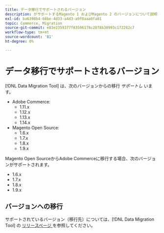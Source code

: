```yaml
---
title: データ移行でサポートされるバージョン
description: がサポートするMagento 1 およびMagento 2 のバージョンについて説明  [!DNL Data Migration Tool]  ます。
exl-id: ba6398b4-66be-4d33-a4d3-a9f0aaa0fa81
topic: Commerce, Migration
source-git-commit: e83e2359377f03506178c28f8b30993c172282c7
workflow-type: tm+mt
source-wordcount: '81'
ht-degree: 0%

---
```


# データ移行でサポートされるバージョン

[!DNL Data Migration Tool] は、次のバージョンからの移行 _サポートし_ います。

* Adobe Commerce:
   * 1.11.x
   * 1.12.x
   * 1.13.x
   * 1.14.x
* Magento Open Source:
   * 1.6.x
   * 1.7.x
   * 1.8.x
   * 1.9.x

Magento Open SourceからAdobe Commerceに移行する場合、次のバージョンがサポートされます。

* 1.6.x
* 1.7.x
* 1.8.x
* 1.9.x

## バージョンへの移行

サポートされているバージョン（移行先）については、[!DNL Data Migration Tool] の [ リリースページ ](https://github.com/magento/data-migration-tool/releases) を参照してください。
